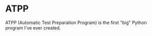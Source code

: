 # ATPP
ATPP (Automatic Test Preparation Program) is the first "big" Python program I've ever created.
